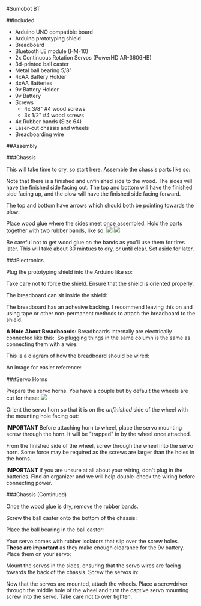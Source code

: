 #Sumobot BT

##Included

* Arduino UNO compatible board
* Arduino prototyping shield
* Breadboard
* Bluetooth LE module (HM-10)
* 2x Continuous Rotation Servos (PowerHD AR-3606HB)
* 3d-printed ball caster
* Metal ball bearing 5/8"
* 4xAA Battery Holder
* 4xAA Batteries
* 9v Battery Holder
* 9v Battery
* Screws 
  * 4x 3/8" #4 wood screws
  * 3x 1/2" #4 wood screws
* 4x Rubber bands (Size 64)
* Laser-cut chassis and wheels
* Breadboarding wire

##Assembly

###Chassis

This will take time to dry, so start here. Assemble the chassis parts like so:
<img>

Note that there is a finished and unfinished side to the wood. The sides will have the finished side facing out. The top and bottom will have the finished side facing up, and the plow will have the finished side facing forward.

The top and bottom have arrows which should both be pointing towards the plow:
<img>

Place wood glue where the sides meet once assembled. Hold the parts together with two rubber bands, like so:
![](/images/glue_chassis.jpg)
![](/images/glue_chassis_2.jpg)

Be careful not to get wood glue on the bands as you'll use them for tires later.
This will take about 30 mintues to dry, or until clear. Set aside for later.

###Electronics

Plug the prototyping shield into the Arduino like so:
<img>

Take care not to force the shield. Ensure that the shield is oriented properly.

The breadboard can sit inside the shield:
<img>

The breadboard has an adhesive backing. I recommend leaving this on and using tape or other non-permanent methods to attach the breadboard to the shield.

**A Note About Breadboards:**
Breadboards internally are electrically connected like this:
<img>
So plugging things in the same column is the same as connecting them with a wire.

This is a diagram of how the breadboard should be wired:
<img>

An image for easier reference:
<img>

###Servo Horns

Prepare the servo horns. You have a couple but by default the wheels are cut for these:
![](/images/default_servo_horn.jpg)

Orient the servo horn so that it is on the *unfinished* side of the wheel with the mounting hole facing out:
<img>

**IMPORTANT**
Before attaching horn to wheel, place the servo mounting screw through the horn. It will be "trapped" in by the wheel once attached.
<img>

From the finished side of the wheel, screw through the wheel into the servo horn. Some force may be required as the screws are larger than the holes in the horns.
<img>

**IMPORTANT**
If you are unsure at all about your wiring, don't plug in the batteries. Find an organizer and we will help double-check the wiring before connecting power.

###Chassis (Continued)

Once the wood glue is dry, remove the rubber bands.

Screw the ball caster onto the bottom of the chassis:
<img>

Place the ball bearing in the ball caster:
<img>

Your servo comes with rubber isolators that slip over the screw holes. **These are important** as they make enough clearance for the 9v battery. Place them on your servo:
<img>

Mount the servos in the sides, ensuring that the servo wires are facing towards the back of the chassis. Screw the servos in:
<img>

Now that the servos are mounted, attach the wheels. Place a screwdriver through the middle hole of the wheel and turn the captive servo mounting screw into the servo. Take care not to over tighten.
